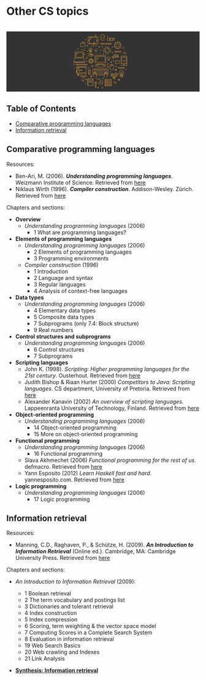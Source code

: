 # Other CS topics

<br>![miscellany image](https://raw.githubusercontent.com/AnselmoGPP/know_base/master/resources/miscellany.jpg)


## Table of Contents
+ [Comparative programming languages](#comparative-programming-languages)
+ [Information retrieval](#information-retrieval)


## Comparative programming languages

Resources:

- Ben-Ari, M. (2006). _**Understanding programming languages**_. Weizmann Institute of Science. Retrieved from [here](https://www.google.com/url?sa=t&rct=j&q=&esrc=s&source=web&cd=&ved=2ahUKEwiovqvD9qCEAxVTU6QEHZ-XAhUQFnoECA4QAQ&url=https%3A%2F%2Fmy.uopeople.edu%2Fpluginfile.php%2F57436%2Fmod_book%2Fchapter%2F37622%2Funderstanding_programming_languages.pdf&usg=AOvVaw3xaHAag0lK5upR9OBTraF5&opi=89978449)
- Niklaus Wirth (1996). _**Compiler construction**_. Addison-Wesley. Zürich. Retrieved from [here](https://people.inf.ethz.ch/wirth/CompilerConstruction/CompilerConstruction1.pdf)

Chapters and sections:

- **Overview**
  - _Understanding programming languages_ (2006)
    - 1 What are programming languages?
- **Elements of programming languages**
  - _Understanding programming languages_ (2006)
    - 2 Elements of programming languages
    - 3 Programming environments
  - _Compiler construction_ (1996)
    - 1 Introduction
    - 2 Language and syntax
    - 3 Regular languages
    - 4 Analysis of context-free languages
- **Data types**
  - _Understanding programming languages_ (2006)
    - 4 Elementary data types
    - 5 Composite data types
    - 7 Subprograms (only 7.4: Block structure)
    - 9 Real numbers
- **Control structures and subprograms**
  - _Understanding programming languages_ (2006)
    - 6 Control structures
    - 7 Subprograms
- **Scripting languages**
  - John K. (1998). _Scripting: Higher programming languages for the 21st century_. Ousterhout. Retrieved from [here](https://web.stanford.edu/~ouster/cgi-bin/papers/scripting.pdf)
  - Judith Bishop & Riaan Hurter (2000) _Competitors to Java: Scripting languages_. CS department, University of Pretoria. Retrieved from [here](https://www.researchgate.net/publication/228922260_Competitors_to_Java_Scripting_languages)
  - Alexander Kanavin (2002) _An overview of scripting languages_. Lappeenranta University of Technology, Finland. Retrieved from [here](http://www.sensi.org/~ak/impit/studies/report.pdf)
- **Object-oriented programming**
  - _Understanding programming languages_ (2006)
    - 14 Object-oriented programming
    - 15 More on object-oriented programming
- **Functional programming**
  - _Understanding programming languages_ (2006)
    - 16 Functional programming
  - Slava Akhmechet (2006) _Functional programming for the rest of us_. defmacro. Retrieved from [here](https://www.defmacro.org/2006/06/19/fp.html)
  - Yann Esposito (2012) _Learn Haskell fast and hard_. yannesposito.com. Retrieved from [here](http://yannesposito.com/Scratch/en/blog/Haskell-the-Hard-Way/#lists)
- **Logic programming**
  - _Understanding programming languages_ (2006)
    - 17 Logic programming


## Information retrieval

Resources:

- Manning, C.D., Raghaven, P., & Schütze, H. (2009). _**An Introduction to Information Retrieval**_ (Online ed.). Cambridge, MA: Cambridge University Press. Retrieved from [here](http://nlp.stanford.edu/IR-book/information-retrieval-book.html)

Chapters and sections:

- _An Introduction to Information Retrieval_ (2009):
  - 1 Boolean retrieval
  - 2 The term vocabulary and postings list
  - 3 Dictionaries and tolerant retrieval
  - 4 Index construction
  - 5 Index compression
  - 6 Scoring, term weighting & the vector space model
  - 7 Computing Scores in a Complete Search System
  - 8 Evaluation in information retrieval
  - 19 Web Search Basics
  - 20 Web crawling and Indexes
  - 21 Link Analysis

- [**Synthesis: Information retrieval**](https://github.com/AnselmoGPP/know_base/master/topics/computer_science/others/information_retrieval.md)
